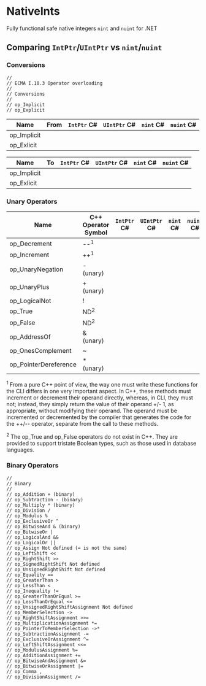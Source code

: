 # NativeInts
Fully functional safe native integers `nint` and `nuint` for .NET

## Comparing `IntPtr`/`UIntPtr` vs `nint`/`nuint`

### Conversions
    //
    // ECMA I.10.3 Operator overloading
    //
    // Conversions
    //
    // op_Implicit
    // op_Explicit

|**Name**               |**From** |`IntPtr` C# | `UIntPtr` C# | `nint` C# | `nuint` C# |
|--|--|--|--|--|--|
|op_Implicit            |         |
|op_Exlicit             |         |

|**Name**               |**To**   |`IntPtr` C# | `UIntPtr` C# | `nint` C# | `nuint` C# |
|--|--|--|--|--|--|
|op_Implicit            |         |
|op_Exlicit             |         |


### Unary Operators
|**Name**               |**C++ Operator Symbol** |`IntPtr` C# | `UIntPtr` C# | `nint` C# | `nuint` C# |
|--|--|--|--|--|--|
|op_Decrement           |  --<sup>1</sup>        |
|op_Increment           |  ++<sup>1</sup>        |
|op_UnaryNegation       |  - (unary)             |
|op_UnaryPlus           |  + (unary)             |
|op_LogicalNot          |  !                     |
|op_True                |  ND<sup>2</sup>        |
|op_False               |  ND<sup>2</sup>        |
|op_AddressOf           |  & (unary)             |
|op_OnesComplement      |  ~                     |
|op_PointerDereference  |  * (unary)             |

<sup>1</sup> From a pure C++ point of view, the way one must write these functions for the CLI differs in
one very important aspect. In C++, these methods must increment or decrement their operand
directly, whereas, in CLI, they must not; instead, they simply return the value of their operand
+/- 1, as appropriate, without modifying their operand. The operand must be incremented or
decremented by the compiler that generates the code for the ++/-- operator, separate from the call
to these methods.

<sup>2</sup> The op_True and op_False operators do not exist in C++. They are provided to support tristate
Boolean types, such as those used in database languages. 

### Binary Operators
    // 
    // Binary
    // 
    // op_Addition + (binary)
    // op_Subtraction - (binary)
    // op_Multiply * (binary)
    // op_Division /
    // op_Modulus %
    // op_ExclusiveOr ^
    // op_BitwiseAnd & (binary)
    // op_BitwiseOr |
    // op_LogicalAnd &&
    // op_LogicalOr ||
    // op_Assign Not defined (= is not the same)
    // op_LeftShift <<
    // op_RightShift >>
    // op_SignedRightShift Not defined
    // op_UnsignedRightShift Not defined
    // op_Equality ==
    // op_GreaterThan >
    // op_LessThan <
    // op_Inequality !=
    // op_GreaterThanOrEqual >=
    // op_LessThanOrEqual <=
    // op_UnsignedRightShiftAssignment Not defined
    // op_MemberSelection ->
    // op_RightShiftAssignment >>=
    // op_MultiplicationAssignment *=
    // op_PointerToMemberSelection ->*
    // op_SubtractionAssignment -=
    // op_ExclusiveOrAssignment ^=
    // op_LeftShiftAssignment <<=
    // op_ModulusAssignment %=
    // op_AdditionAssignment +=
    // op_BitwiseAndAssignment &=
    // op_BitwiseOrAssignment |=
    // op_Comma ,
    // op_DivisionAssignment /=

